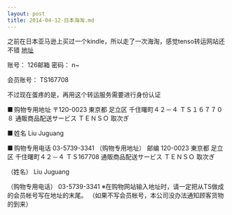 ```yaml
---
layout: post
title: 2014-04-12-日本海淘.md
---
```


之前在日本亚马逊上买过一个kindle，所以走了一次海淘，感觉tenso转运网站还不错 [地址](https://www.tenso.com/chs/login/)

账号： 126邮箱    密码： n~

会员账号： TS167708


不过现在蛋疼的是，再用这个转运服务需要进行身份认证


■ 购物专用地址
〒120-0023
東京都 足立区 千住曙町４２－４ ＴＳ１６７７０８ 通販商品配送サービス ＴＥＮＳＯ 取次ぎ

■ 姓名
Liu Juguang

■ 购物专用电话
03-5739-3341
（购物专用地址）
邮编 120-0023
東京都 足立区 千住曙町４２－４ ＴＳ167708 通販商品配送サービス ＴＥＮＳＯ 取次ぎ

（姓名）
Liu Juguang

（购物专用电话）
03-5739-3341
※在购物网站输入地址时，请一定把从TS做成的会员帐号写在地址的末尾。
（如果不写会员帐号，本公司没办法通知顾客货物的到来）
